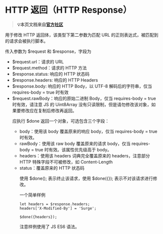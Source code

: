 # HTTP 返回（HTTP Response）
 > **💡本页文档来自[官方社区](https://community.nssurge.com/d/33-scripting)**

用于修改 HTTP 返回体，该类型下第二参数为匹配 URL 的正则表达式，被匹配到的请求会被执行脚本。

传入参数为 $request 和 $response，字段为

- $request.url<String>：请求的 URL
- $request.method<String>：请求的 HTTP 方法
- $response.status<Number>: 响应的 HTTP 状态码
- $response.headers<Object>: 响应的 HTTP Headers
- $response.body<String>: 响应的 HTTP Body，以 UTF-8 解码后的字符串，仅当 requires-body = true 时有效
- $request.rawBody<Uint8Array>：响应的原始二进制 Body，仅当 requires-body = true 时有效，请注意 JS 的 Uint8Array 没有只读限制，但是请勿修改该对象，如果要修改应在复制后修改再返回。

应执行 $done 返回一个对象，可选包含三个字段：

- body<String>：使用该 body 覆盖原来的响应 body，仅当 requires-body = true 时有效。
- rawBody<Uint8Array>：使用该 raw body 覆盖原来的请求 body，仅当 requires-body = true 时有效。该属性优先级高于 body。
- headers<Object>：使用该 headers 词典完全覆盖原来的 headers，注意部分 HTTP 特殊字段不可被修改，如 Content-Length
- status<Number>：覆盖原来的 HTTP 状态码

使用 $done(); 表示终止该请求，使用 $done({}); 表示不对该请求进行修改。

一个简单样例

```
let headers = $response.headers;
headers['X-Modified-By'] = 'Surge';

$done({headers});
```

注意样例使用了 JS ES6 语法。